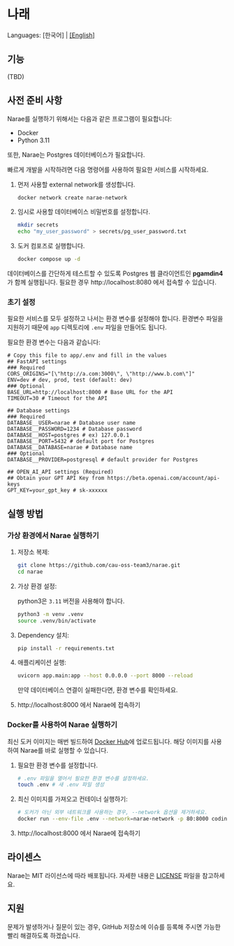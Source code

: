 # 나래

Languages: \[한국어\] | [\[English\]](README.md)

## 기능

(TBD)

## 사전 준비 사항

Narae를 실행하기 위해서는 다음과 같은 프로그램이 필요합니다:

- Docker
- Python 3.11

또한, Narae는 Postgres 데이터베이스가 필요합니다.

빠르게 개발을 시작하려면 다음 명령어를 사용하여 필요한 서비스를 시작하세요.

1. 먼저 사용할 external network를 생성합니다.

   ```sh
   docker network create narae-network
   ```

2. 임시로 사용할 데이터베이스 비밀번호를 설정합니다.

   ```sh
   mkdir secrets
   echo "my_user_password" > secrets/pg_user_password.txt
   ```

3. 도커 컴포즈로 실행합니다.

   ```sh
   docker compose up -d
   ```

데이터베이스를 간단하게 테스트할 수 있도록 Postgres 웹 클라이언트인 **pgamdin4**가 함께 실행됩니다. 필요한 경우 http://localhost:8080 에서 접속할 수 있습니다.

### 초기 설정

필요한 서비스를 모두 설정하고 나서는 환경 변수를 설정해야 합니다. 환경변수 파일을 지원하기 때문에 `app` 디렉토리에 `.env` 파일을 만들어도 됩니다.

필요한 환경 변수는 다음과 같습니다:

```dotenv
# Copy this file to app/.env and fill in the values
## FastAPI settings
### Required
CORS_ORIGINS="[\"http://a.com:3000\", \"http://www.b.com\"]"
ENV=dev # dev, prod, test (default: dev)
### Optional
BASE_URL=http://localhost:8000 # Base URL for the API
TIMEOUT=30 # Timeout for the API

## Database settings
### Required
DATABASE__USER=narae # Database user name
DATABASE__PASSWORD=1234 # Database password
DATABASE__HOST=postgres # ex) 127.0.0.1
DATABASE__PORT=5432 # default port for Postgres
DATABASE__DATABASE=narae # Database name
### Optional
DATABASE__PROVIDER=postgresql # default provider for Postgres

## OPEN_AI_API settings (Required)
## Obtain your GPT API Key from https://beta.openai.com/account/api-keys
GPT_KEY=your_gpt_key # sk-xxxxxx
```

## 실행 방법

### 가상 환경에서 Narae 실행하기

1. 저장소 복제:

   ```sh
   git clone https://github.com/cau-oss-team3/narae.git
   cd narae
   ```

2. 가상 환경 설정:

   python3은 `3.11` 버전을 사용해야 합니다.

   ```sh
   python3 -m venv .venv
   source .venv/bin/activate
   ```

3. Dependency 설치:

   ```sh
   pip install -r requirements.txt
   ```

4. 애플리케이션 실행:

   ```sh
   uvicorn app.main:app --host 0.0.0.0 --port 8000 --reload
   ```

   만약 데이터베이스 연결이 실패한다면, 환경 변수를 확인하세요.

5. http://localhost:8000 에서 Narae에 접속하기

### Docker를 사용하여 Narae 실행하기

최신 도커 이미지는 매번 빌드하여 [Docker Hub](https://hub.docker.com/r/codinggroot/narae/tags)에 업로드됩니다. 해당 이미지를 사용하여 Narae를 바로 실행할 수 있습니다.

1. 필요한 환경 변수를 설정합니다.

   ```sh
   # .env 파일을 열어서 필요한 환경 변수를 설정하세요.
   touch .env # 새 .env 파일 생성
   ```

2. 최신 이미지를 가져오고 컨테이너 실행하기:

   ```sh
   # 도커가 아닌 외부 네트워크를 사용하는 경우, --network 옵션을 제거하세요.
   docker run --env-file .env --network=narae-network -p 80:8000 codinggroot/narae:latest
   ```

3. http://localhost:8000 에서 Narae에 접속하기

## 라이센스

Narae는 MIT 라이선스에 따라 배포됩니다. 자세한 내용은 [LICENSE](LICENSE) 파일을 참고하세요.

## 지원

문제가 발생하거나 질문이 있는 경우, GitHub 저장소에 이슈를 등록해 주시면 가능한 빨리 해결하도록 하겠습니다.
